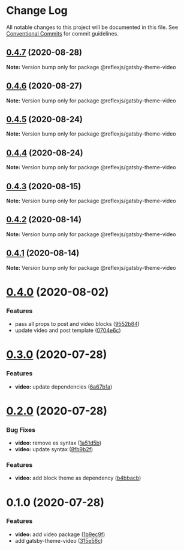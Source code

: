 # Change Log

All notable changes to this project will be documented in this file.
See [Conventional Commits](https://conventionalcommits.org) for commit guidelines.

## [0.4.7](https://github.com/reflexjs/reflex/compare/@reflexjs/gatsby-theme-video@0.4.6...@reflexjs/gatsby-theme-video@0.4.7) (2020-08-28)

**Note:** Version bump only for package @reflexjs/gatsby-theme-video





## [0.4.6](https://github.com/reflexjs/reflex/compare/@reflexjs/gatsby-theme-video@0.4.5...@reflexjs/gatsby-theme-video@0.4.6) (2020-08-27)

**Note:** Version bump only for package @reflexjs/gatsby-theme-video





## [0.4.5](https://github.com/reflexjs/reflex/compare/@reflexjs/gatsby-theme-video@0.4.4...@reflexjs/gatsby-theme-video@0.4.5) (2020-08-24)

**Note:** Version bump only for package @reflexjs/gatsby-theme-video





## [0.4.4](https://github.com/reflexjs/reflex/compare/@reflexjs/gatsby-theme-video@0.4.3...@reflexjs/gatsby-theme-video@0.4.4) (2020-08-24)

**Note:** Version bump only for package @reflexjs/gatsby-theme-video





## [0.4.3](https://github.com/reflexjs/reflex/compare/@reflexjs/gatsby-theme-video@0.4.2...@reflexjs/gatsby-theme-video@0.4.3) (2020-08-15)

**Note:** Version bump only for package @reflexjs/gatsby-theme-video





## [0.4.2](https://github.com/reflexjs/reflex/compare/@reflexjs/gatsby-theme-video@0.4.1...@reflexjs/gatsby-theme-video@0.4.2) (2020-08-14)

**Note:** Version bump only for package @reflexjs/gatsby-theme-video





## [0.4.1](https://github.com/reflexjs/reflex/compare/@reflexjs/gatsby-theme-video@0.4.0...@reflexjs/gatsby-theme-video@0.4.1) (2020-08-14)

**Note:** Version bump only for package @reflexjs/gatsby-theme-video





# [0.4.0](https://github.com/reflexjs/reflex/compare/@reflexjs/gatsby-theme-video@0.3.0...@reflexjs/gatsby-theme-video@0.4.0) (2020-08-02)


### Features

* pass all props to post and video blocks ([9552b84](https://github.com/reflexjs/reflex/commit/9552b84095af035b660294d410cd2cfe62808c90))
* update video and post template ([0704e6c](https://github.com/reflexjs/reflex/commit/0704e6c530f11d0975fde4a8f0111be176677dc8))





# [0.3.0](https://github.com/reflexjs/reflex/compare/@reflexjs/gatsby-theme-video@0.2.0...@reflexjs/gatsby-theme-video@0.3.0) (2020-07-28)


### Features

* **video:** update dependencies ([6a67b1a](https://github.com/reflexjs/reflex/commit/6a67b1a15ce56f7ff4bcfb04ea05e5cb1545c08c))





# [0.2.0](https://github.com/reflexjs/reflex/compare/@reflexjs/gatsby-theme-video@0.1.0...@reflexjs/gatsby-theme-video@0.2.0) (2020-07-28)


### Bug Fixes

* **video:** remove es syntax ([1a51d5b](https://github.com/reflexjs/reflex/commit/1a51d5b4494038d99f41d856709d6d0932a458e2))
* **video:** update syntax ([8fb9b2f](https://github.com/reflexjs/reflex/commit/8fb9b2f338af913a0043001121a199ce4297afcb))


### Features

* **video:** add block theme as dependency ([b4bbacb](https://github.com/reflexjs/reflex/commit/b4bbacbcba0cc271ec0197ea08533352f7989808))





# 0.1.0 (2020-07-28)


### Features

* **video:** add video package ([1b9ec9f](https://github.com/reflexjs/reflex/commit/1b9ec9f87f719071c8247c98abe7c746e0eb19dd))
* add gatsby-theme-video ([315e56c](https://github.com/reflexjs/reflex/commit/315e56c8eaa4c93eef514dfe18f420388ceba432))
